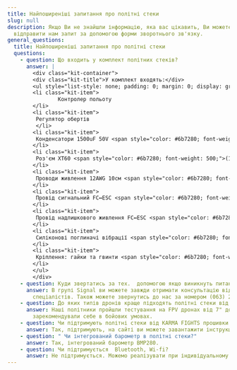 ```yaml
---
title: Найпоширеніші запитання про політні стеки
slug: null
description: Якщо Ви не знайшли інформацію, яка вас цікавить, Ви можете
  відправити нам запит за допомогою форми зворотнього зв'язку.
general_questions:
  title: Найпоширеніші запитання про політні стеки
  questions:
    - question: Що входить у комплект політних стеків?
      answer: |
        <div class="kit-container">
        <div class="kit-title">У комплект входять:</div>
        <ul style="list-style: none; padding: 0; margin: 0; display: grid; grid-template-columns: repeat(auto-fit, minmax(300px, 1fr));">
        <li class="kit-item">
                Контролер польоту
        </li>
        <li class="kit-item">
         Регулятор обертів
         </li>
        <li class="kit-item">
         Конденсатори 1500uF 50V <span style="color: #6b7280; font-weight: 500;">(2 шт.)</span>
        </li>
        <li class="kit-item">
         Роз'єм XT60 <span style="color: #6b7280; font-weight: 500;">(1 шт.)</span>
        </li>
        <li class="kit-item">
         Проводи живлення 12AWG 10см <span style="color: #6b7280; font-weight: 500;">(2 шт.)</span>
        </li>
        <li class="kit-item">
         Провід сигнальний FC↔ESC <span style="color: #6b7280; font-weight: 500;">(JST SH 8p, 1 шт.)</span>
        </li>
        <li class="kit-item">
         Провід надлишкового живлення FC↔ESC <span style="color: #6b7280; font-weight: 500;">(JST SH 4p, 1 шт.)</span>
        </li>
        <li class="kit-item">
         Силіконові поглиначі вібрації <span style="color: #6b7280; font-weight: 500;">(8 шт.)</span>
        </li>
        <li class="kit-item">
         Кріплення: гайки та гвинти <span style="color: #6b7280; font-weight: 500;">(по 4 шт.)</span>
        </li>
        </ul>
        </div>
    - question: Куди звертатись за тех.  допомогою якщо виникнуть питання?
      answer: В групі Signal ви можете завжди отримати консультацію від найкращих
        спеціалістів. Також можете звернутись до нас за номером (063) 202 57 77.
    - question: До яких типів дронів краще підходять політні стеки від KARMA?
      answer: Наші політники пройшли тестування на FPV дронах від 7" до 15" та добре
        зарекомендували себе в бойових умовах.
    - question: Чи підтримують політні стеки від KARMA FIGHTS прошивки INAV та Ardupilot?
      answer: Так, підтримують, на сайті ви можете завантажити інструкції з прошивок.
    - question: " Чи інтегрований барометр в політні стеки?"
      answer: Так, інтегрований барометр BMP280.
    - question: Чи підтримується  Bluetooth, Wi-fi?
      answer: Не підтримується. Можемо реалізувати при індивідуальному замовленні.
---
```

